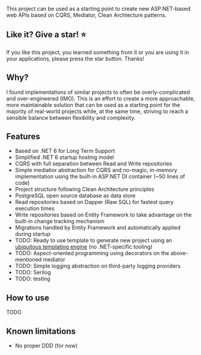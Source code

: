 This project can be used as a starting point to create new ASP.NET-based web APIs based on CQRS, Mediator, Clean Archtecture patterns.

## Like it? Give a star! :star:

If you like this project, you learned something from it or you are using it in your applications, please press the star button. Thanks!

## Why?

I found implementations of similar projects to often be overly-complicated and over-engineered (IMO). This is an effort to create a more approachable, more maintainable solution that can be used as a starting point for the majority of real-world projects while, at the same time, striving to reach a sensible balance between flexibility and complexity.

## Features

- Based on .NET 6 for Long Term Support
- Simplified .NET 6 startup hosting model
- CQRS with full separation between Read and Write repositories
- Simple mediatior abstraction for CQRS and no-magic, in-memory implementation using the built-in ASP.NET DI container (~50 lines of code)
- Project structure following Clean Architecture principles
- PostgreSQL open source database as data store
- Read repositories based on Dapper (Raw SQL) for fastest query execution times
- Write repositories based on Entity Framework to take advantage on the built-in change tracking mechanism
- Migrations handled by Entity Framework and automatically applied during startup
- TODO: Ready to use template to generate new project using an [ubiquitous templating engine](https://github.com/cookiecutter/cookiecutter) (no .NET-specific tooling)
- TODO: Aspect-oriented programming using decorators on the above-mentioned mediator
- TODO: Simple logging abstraction on third-party logging providers
- TODO: Serilog
- TODO: testing

## How to use

TODO

## Known limitations

- No proper DDD (for now)

